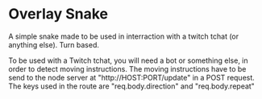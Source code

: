 # Overlay Snake

A simple snake made to be used in interraction with a twitch tchat (or anything else).
Turn based.

To be used with a Twitch tchat, you will need a bot or something else, in order to detect moving instructions.
The moving instructions have to be send to the node server at "http://HOST:PORT/update" in a POST request.
The keys used in the route are "req.body.direction" and "req.body.repeat"